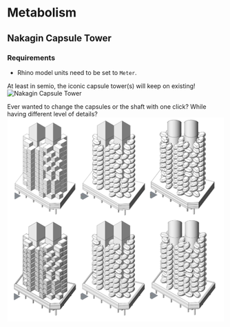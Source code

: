 # Metabolism

## Nakagin Capsule Tower

### Requirements
- Rhino model units need to be set to `Meter`.


At least in semio, the iconic capsule tower(s) will keep on existing!
![Nakagin Capsule Tower](https://raw.githubusercontent.com/usalu/semio/main/docs/examples/nakagincapsuletower/grasshopper.gif)

Ever wanted to change the capsules or the shaft with one click? While having different level of details?
![Nakagin Capsule Tower Variants](https://raw.githubusercontent.com/usalu/semio/main/docs/examples/nakagincapsuletower/variants.png)